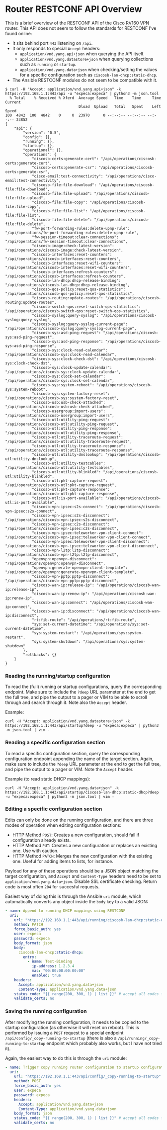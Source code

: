 # Router RESTCONF API Overview

This is a brief overview of the RESTCONF API of the Cisco RV160 VPN router.
This API does not seem to follow the standards for RESTCONF I've found online:

- It sits behind port `443` listening on `/api`.
- It only responds to special `Accept` headers:
  - `application/vnd.yang.api+json` when querying the API itself.
  - `application/vnd.yang.datastore+json` when querying collections such as `running` or `startup`.
  - `application/vnd.yang.data+json` when checking/setting the values for a specific configuration such as `ciscosb-lan-dhcp:static-dhcp`.
- The Ansible RESTCONF modules do not seem to be compatible with it.

```console
$ curl -H "Accept: application/vnd.yang.api+json" -k https://192.168.1.1:443/api -u "expeca:expeca" | python3 -m json.tool
  % Total    % Received % Xferd  Average Speed   Time    Time     Time  Current
                                 Dload  Upload   Total   Spent    Left  Speed
100  4842  100  4842    0     0  23970      0 --:--:-- --:--:-- --:--:-- 23852
{
    "api": {
        "version": "0.5",
        "config": {},
        "running": {},
        "startup": {},
        "operational": {},
        "operations": {
            "ciscosb-certs:generate-cert": "/api/operations/ciscosb-certs:generate-cert",
            "ciscosb-certs:generate-csr": "/api/operations/ciscosb-certs:generate-csr",
            "cisco-email:test-connectivity": "/api/operations/cisco-email:test-connectivity",
            "ciscosb-file:file-download": "/api/operations/ciscosb-file:file-download",
            "ciscosb-file:file-upload": "/api/operations/ciscosb-file:file-upload",
            "ciscosb-file:file-copy": "/api/operations/ciscosb-file:file-copy",
            "ciscosb-file:file-list": "/api/operations/ciscosb-file:file-list",
            "ciscosb-file:file-delete": "/api/operations/ciscosb-file:file-delete",
            "fw-port-forwarding-rules:delete-upnp-rule": "/api/operations/fw-port-forwarding-rules:delete-upnp-rule",
            "fw-session-timeout:clear-connections": "/api/operations/fw-session-timeout:clear-connections",
            "ciscosb-image:check-latest-version": "/api/operations/ciscosb-image:check-latest-version",
            "ciscosb-interfaces:reset-counters": "/api/operations/ciscosb-interfaces:reset-counters",
            "ciscosb-interfaces:reset-wifi-counters": "/api/operations/ciscosb-interfaces:reset-wifi-counters",
            "ciscosb-interfaces:refresh-counters": "/api/operations/ciscosb-interfaces:refresh-counters",
            "ciscosb-lan-dhcp:dhcp-release-binding": "/api/operations/ciscosb-lan-dhcp:dhcp-release-binding",
            "ciscosb-qos-policy:reset-qos-statistics": "/api/operations/ciscosb-qos-policy:reset-qos-statistics",
            "ciscosb-routing:update-routes": "/api/operations/ciscosb-routing:update-routes",
            "ciscosb-switch-qos:reset-switch-qos-statistics": "/api/operations/ciscosb-switch-qos:reset-switch-qos-statistics",
            "ciscosb-syslog:query-syslog": "/api/operations/ciscosb-syslog:query-syslog",
            "ciscosb-syslog:query-syslog-current-page": "/api/operations/ciscosb-syslog:query-syslog-current-page",
            "ciscosb-sys:asd-ping-request": "/api/operations/ciscosb-sys:asd-ping-request",
            "ciscosb-sys:asd-ping-response": "/api/operations/ciscosb-sys:asd-ping-response",
            "ciscosb-sys:clock-read-calendar": "/api/operations/ciscosb-sys:clock-read-calendar",
            "ciscosb-sys:clock-check-dst": "/api/operations/ciscosb-sys:clock-check-dst",
            "ciscosb-sys:clock-update-calendar": "/api/operations/ciscosb-sys:clock-update-calendar",
            "ciscosb-sys:clock-set-calendar": "/api/operations/ciscosb-sys:clock-set-calendar",
            "ciscosb-sys:system-reboot": "/api/operations/ciscosb-sys:system-reboot",
            "ciscosb-sys:system-factory-reset": "/api/operations/ciscosb-sys:system-factory-reset",
            "ciscosb-usb:usb-check-attached": "/api/operations/ciscosb-usb:usb-check-attached",
            "ciscosb-usergroup:import-users": "/api/operations/ciscosb-usergroup:import-users",
            "ciscosb-utl:utility-ping-request": "/api/operations/ciscosb-utl:utility-ping-request",
            "ciscosb-utl:utility-ping-response": "/api/operations/ciscosb-utl:utility-ping-response",
            "ciscosb-utl:utility-traceroute-request": "/api/operations/ciscosb-utl:utility-traceroute-request",
            "ciscosb-utl:utility-traceroute-response": "/api/operations/ciscosb-utl:utility-traceroute-response",
            "ciscosb-utl:utility-dnslookup": "/api/operations/ciscosb-utl:utility-dnslookup",
            "ciscosb-utl:utility-testcables": "/api/operations/ciscosb-utl:utility-testcables",
            "ciscosb-utl:utility-blinkled": "/api/operations/ciscosb-utl:utility-blinkled",
            "ciscosb-utl:pkt-capture-request": "/api/operations/ciscosb-utl:pkt-capture-request",
            "ciscosb-utl:pkt-capture-response": "/api/operations/ciscosb-utl:pkt-capture-response",
            "ciscosb-utl:is-port-available": "/api/operations/ciscosb-utl:is-port-available",
            "ciscosb-vpn-ipsec:s2s-connect": "/api/operations/ciscosb-vpn-ipsec:s2s-connect",
            "ciscosb-vpn-ipsec:s2s-disconnect": "/api/operations/ciscosb-vpn-ipsec:s2s-disconnect",
            "ciscosb-vpn-ipsec:c2s-disconnect": "/api/operations/ciscosb-vpn-ipsec:c2s-disconnect",
            "ciscosb-vpn-ipsec:teleworker-vpn-client-connect": "/api/operations/ciscosb-vpn-ipsec:teleworker-vpn-client-connect",
            "ciscosb-vpn-ipsec:teleworker-vpn-client-disconnect": "/api/operations/ciscosb-vpn-ipsec:teleworker-vpn-client-disconnect",
            "ciscosb-vpn-l2tp:l2tp-disconnect": "/api/operations/ciscosb-vpn-l2tp:l2tp-disconnect",
            "openvpn:openvpn-disconnect": "/api/operations/openvpn:openvpn-disconnect",
            "openvpn:generate-openvpn-client-template": "/api/operations/openvpn:generate-openvpn-client-template",
            "ciscosb-vpn-pptp:pptp-disconnect": "/api/operations/ciscosb-vpn-pptp:pptp-disconnect",
            "ciscosb-wan-ip:release-ip": "/api/operations/ciscosb-wan-ip:release-ip",
            "ciscosb-wan-ip:renew-ip": "/api/operations/ciscosb-wan-ip:renew-ip",
            "ciscosb-wan-ip:connect": "/api/operations/ciscosb-wan-ip:connect",
            "ciscosb-wan-ip:disconnect": "/api/operations/ciscosb-wan-ip:disconnect",
            "rt:fib-route": "/api/operations/rt:fib-route",
            "sys:set-current-datetime": "/api/operations/sys:set-current-datetime",
            "sys:system-restart": "/api/operations/sys:system-restart",
            "sys:system-shutdown": "/api/operations/sys:system-shutdown"
        },
        "rollbacks": {}
    }
}
```

### Reading the running/startup configuration

To read the (full) running or startup configurations, query the corresponding endpoint. Make sure to include the `?deep` URL parameter at the end to get the full tree, and pipe the output to a pager or VIM to be able to scroll through and search through it. Note also the `Accept` header.

Example:

```console
curl -H "Accept: application/vnd.yang.datastore+json" -k https://192.168.1.1:443/api/startup?deep -u "expeca:expeca" | python3 -m json.tool | vim -
```

### Reading a specific configuration section

To read a specific configuration section, query the corresponding configuration endpoint appending the name of the target section. Again, make sure to include the `?deep` URL parameter at the end to get the full tree, and pipe the output to a pager or VIM. Note the `Accept` header.

Example (to read static DHCP mappings):

```console
curl -H "Accept: application/vnd.yang.data+json" -k https://192.168.1.1:443/api/startup/ciscosb-lan-dhcp:static-dhcp?deep -u "expeca:expeca" | python3 -m json.tool | vim -
```

### Editing a specific configuration section

Edits can only be done on the running configuration, and there are three modes of operation when editing configuration sections:

- HTTP Method `POST`: Creates a new configuration, should fail if configuration already exists.
- HTTP Method `PUT`: Creates a new configuration or replaces an existing one. Use with caution.
- HTTP Method `PATCH`: Merges the new configuration with the existing one. Useful for adding items to lists, for instance.

Payload for any of these operations should be a JSON object matching the target configuration, and `Accept` and `Content-Type` headers need to be set to `application/vnd.yang.data+json`. Disable SSL certificate checking. Return code is most often `204` for succesful requests.

Easiest way of doing this is through the Ansible `uri` module, which automatically converts any object inside the `body` key to a valid JSON:

```yaml
- name: Append to running DHCP mappings using RESTCONF
  uri:
    url: "https://192.168.1.1:443/api/running/ciscosb-lan-dhcp:static-dhcp"
    method: PATCH
    force_basic_auth: yes
    user: expeca
    password: expeca
    body_format: json
    body:
      ciscosb-lan-dhcp:static-dhcp:
        entry:
          - name: Test-Binding
            ip-address: 1.2.3.4
            mac: "00:00:00:00:00:00"
            enabled: true
    headers:
      Accept: application/vnd.yang.data+json
      Content-Type: application/vnd.yang.data+json
    status_code: "{{ range(200, 300, 1) | list }}" # accept all codes from 200 to 299
    validate_certs: no
```

### Saving the running configuration

After modifying the running configuration, it needs to be copied to the startup configuration (as otherwise it will reset on reboot). This is performed by issuing a `POST` request to a special endpoint `/api/config/_copy-running-to-startup` (there is also a `/api/running/_copy-running-to-startup` endpoint which probably also works, but I have not tried it).

Again, the easiest way to do this is through the `uri` module:

```yaml
- name: Trigger copy running router configuration to startup configuration
  uri:
    url: "https://192.168.1.1:443/api/config/_copy-running-to-startup"
    method: POST
    force_basic_auth: yes
    user: expeca
    password: expeca
    headers:
      Accept: application/vnd.yang.data+json
      Content-Type: application/vnd.yang.data+json
    body_format: json
    status_code: "{{ range(200, 300, 1) | list }}" # accept all codes from 200 to 299
    validate_certs: no
```
